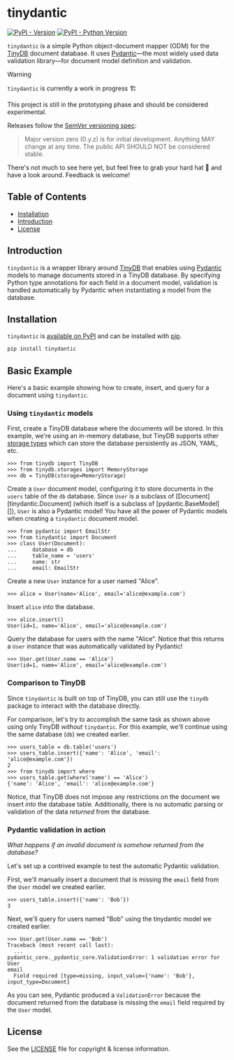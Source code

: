 # tinydantic

<!-- overview-start -->

[![PyPI - Version](https://img.shields.io/pypi/v/tinydantic.svg)](https://pypi.org/project/tinydantic) [![PyPI - Python Version](https://img.shields.io/pypi/pyversions/tinydantic.svg)](https://pypi.org/project/tinydantic)

`tinydantic` is a simple Python object-document mapper (ODM) for the [TinyDB](https://tinydb.readthedocs.io/en/latest/) document database. It uses [Pydantic](https://docs.pydantic.dev/latest/)—the most widely used data validation library—for document model definition and validation.

<!-- prettier-ignore-start -->

> [!WARNING]
> `tinydantic` is currently a work in progress 🏗️
>
> This project is still in the prototyping phase and should be considered experimental.
>
> Releases follow the [SemVer versioning spec](https://semver.org):
>
> > Major version zero (0.y.z) is for initial development. Anything MAY change at any time. The public API SHOULD NOT be considered stable.
>
> There's not much to see here yet, but feel free to grab your hard hat 👷 and have a look around. Feedback is welcome!

<!-- prettier-ignore-end -->

<!-- overview-end -->

## Table of Contents

- [Installation](#installation)
- [Introduction](#introduction)
- [License](#license)

## Introduction

<!-- introduction-start -->

`tinydantic` is a wrapper library around [TinyDB](https://tinydb.readthedocs.io/en/latest/) that enables using [Pydantic](https://docs.pydantic.dev/) models to manage documents stored in a TinyDB database. By specifying Python type annotations for each field in a document model, validation is handled automatically by Pydantic when instantiating a model from the database.

<!-- introduction-end -->

## Installation

<!-- installation-start -->

`tinydantic` is [available on PyPI](https://pypi.org/project/tinydantic/) and can be installed with [pip](https://github.com/pypa/pip).

```sh
pip install tinydantic
```

<!-- installation-end -->

## Basic Example

<!-- basic-example-start -->

Here's a basic example showing how to create, insert, and query for a document using `tinydantic`.

### Using `tinydantic` models

First, create a TinyDB database where the documents will be stored. In this example, we're using an in-memory database, but TinyDB supports other [storage types](https://tinydb.readthedocs.io/en/latest/usage.html#storage-types) which can store the database persistently as JSON, YAML, etc.

```pycon
>>> from tinydb import TinyDB
>>> from tinydb.storages import MemoryStorage
>>> db = TinyDB(storage=MemoryStorage)

```

Create a `User` document model, configuring it to store documents in the `users` table of the `db` database. Since `User` is a subclass of [Document][tinydantic.Document] (which itself is a subclass of [pydantic.BaseModel][]), `User` is also a Pydantic model! You have all the power of Pydantic models when creating a `tinydantic` document model.

```pycon
>>> from pydantic import EmailStr
>>> from tinydantic import Document
>>> class User(Document):
...     database = db
...     table_name = 'users'
...     name: str
...     email: EmailStr

```

Create a new `User` instance for a user named "Alice".

```pycon
>>> alice = User(name='Alice', email='alice@example.com')

```

Insert `alice` into the database.

```pycon
>>> alice.insert()
User(id=1, name='Alice', email='alice@example.com')

```

Query the database for users with the name "Alice". Notice that this returns a `User` instance that was automatically validated by Pydantic!

```pycon
>>> User.get(User.name == 'Alice')
User(id=1, name='Alice', email='alice@example.com')

```

### Comparison to TinyDB

Since `tinydantic` is built on top of TinyDB, you can still use the `tinydb` package to interact with the database directly.

For comparison, let's try to accomplish the same task as shown above using only TinyDB _without_ `tinydantic`. For this example, we'll continue using the same database (`db`) we created earlier.

```pycon
>>> users_table = db.table('users')
>>> users_table.insert({'name': 'Alice', 'email': 'alice@example.com'})
2
>>> from tinydb import where
>>> users_table.get(where('name') == 'Alice')
{'name': 'Alice', 'email': 'alice@example.com'}

```

Notice, that TinyDB does not impose any restrictions on the document we insert _into_ the database table. Additionally, there is no automatic parsing or validation of the data _returned_ from the database.

### Pydantic validation in action

_What happens if an invalid document is somehow returned from the database?_

Let's set up a contrived example to test the automatic Pydantic validation.

First, we'll manually insert a document that is missing the `email` field from the `User` model we created earlier.

```pycon
>>> users_table.insert({'name': 'Bob'})
3

```

Next, we'll query for users named "Bob" using the tinydantic model we created earlier.

```pycon
>>> User.get(User.name == 'Bob')
Traceback (most recent call last):
  ...
pydantic_core._pydantic_core.ValidationError: 1 validation error for User
email
  Field required [type=missing, input_value={'name': 'Bob'}, input_type=Document]
```

As you can see, Pydantic produced a `ValidationError` because the document returned from the database is missing the `email` field required by the `User` model.

<!-- basic-example-end -->

## License

See the [LICENSE](https://github.com/tinydantic/tinydantic/blob/main/LICENSE.md) file for copyright & license information.
